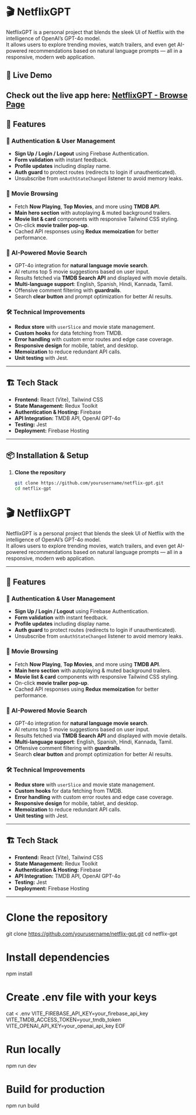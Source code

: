 # 🎬 NetflixGPT

NetflixGPT is a personal project that blends the sleek UI of Netflix with the intelligence of OpenAI’s GPT-4o model.  
It allows users to explore trending movies, watch trailers, and even get AI-powered recommendations based on natural language prompts — all in a responsive, modern web application.

## 🚀 Live Demo

## Check out the live app here: [NetflixGPT - Browse Page](https://neftlix-gtp.netlify.app/browse)

## 🚀 Features

### 🔑 Authentication & User Management

- **Sign Up / Login / Logout** using Firebase Authentication.
- **Form validation** with instant feedback.
- **Profile updates** including display name.
- **Auth guard** to protect routes (redirects to login if unauthenticated).
- Unsubscribe from `onAuthStateChanged` listener to avoid memory leaks.

### 🎥 Movie Browsing

- Fetch **Now Playing**, **Top Movies**, and more using **TMDB API**.
- **Main hero section** with autoplaying & muted background trailers.
- **Movie list & card** components with responsive Tailwind CSS styling.
- On-click **movie trailer pop-up**.
- Cached API responses using **Redux memoization** for better performance.

### 🤖 AI-Powered Movie Search

- GPT-4o integration for **natural language movie search**.
- AI returns top 5 movie suggestions based on user input.
- Results fetched via **TMDB Search API** and displayed with movie details.
- **Multi-language support**: English, Spanish, Hindi, Kannada, Tamil.
- Offensive comment filtering with **guardrails**.
- Search **clear button** and prompt optimization for better AI results.

### 🛠 Technical Improvements

- **Redux store** with `userSlice` and movie state management.
- **Custom hooks** for data fetching from TMDB.
- **Error handling** with custom error routes and edge case coverage.
- **Responsive design** for mobile, tablet, and desktop.
- **Memoization** to reduce redundant API calls.
- **Unit testing** with Jest.

---

## 🏗 Tech Stack

- **Frontend:** React (Vite), Tailwind CSS
- **State Management:** Redux Toolkit
- **Authentication & Hosting:** Firebase
- **API Integration:** TMDB API, OpenAI GPT-4o
- **Testing:** Jest
- **Deployment:** Firebase Hosting

---

## 📦 Installation & Setup

1. **Clone the repository**
   ```bash
   git clone https://github.com/yourusername/netflix-gpt.git
   cd netflix-gpt
   ```

# 🎬 NetflixGPT

NetflixGPT is a personal project that blends the sleek UI of Netflix with the intelligence of OpenAI’s GPT-4o model.  
It allows users to explore trending movies, watch trailers, and even get AI-powered recommendations based on natural language prompts — all in a responsive, modern web application.

---

## 🚀 Features

### 🔑 Authentication & User Management

- **Sign Up / Login / Logout** using Firebase Authentication.
- **Form validation** with instant feedback.
- **Profile updates** including display name.
- **Auth guard** to protect routes (redirects to login if unauthenticated).
- Unsubscribe from `onAuthStateChanged` listener to avoid memory leaks.

### 🎥 Movie Browsing

- Fetch **Now Playing**, **Top Movies**, and more using **TMDB API**.
- **Main hero section** with autoplaying & muted background trailers.
- **Movie list & card** components with responsive Tailwind CSS styling.
- On-click **movie trailer pop-up**.
- Cached API responses using **Redux memoization** for better performance.

### 🤖 AI-Powered Movie Search

- GPT-4o integration for **natural language movie search**.
- AI returns top 5 movie suggestions based on user input.
- Results fetched via **TMDB Search API** and displayed with movie details.
- **Multi-language support**: English, Spanish, Hindi, Kannada, Tamil.
- Offensive comment filtering with **guardrails**.
- Search **clear button** and prompt optimization for better AI results.

### 🛠 Technical Improvements

- **Redux store** with `userSlice` and movie state management.
- **Custom hooks** for data fetching from TMDB.
- **Error handling** with custom error routes and edge case coverage.
- **Responsive design** for mobile, tablet, and desktop.
- **Memoization** to reduce redundant API calls.
- **Unit testing** with Jest.

---

## 🏗 Tech Stack

- **Frontend:** React (Vite), Tailwind CSS
- **State Management:** Redux Toolkit
- **Authentication & Hosting:** Firebase
- **API Integration:** TMDB API, OpenAI GPT-4o
- **Testing:** Jest
- **Deployment:** Firebase Hosting

---

# Clone the repository

git clone https://github.com/yourusername/netflix-gpt.git
cd netflix-gpt

# Install dependencies

npm install

# Create .env file with your keys

cat <<EOF > .env
VITE_FIREBASE_API_KEY=your_firebase_api_key
VITE_TMDB_ACCESS_TOKEN=your_tmdb_token
VITE_OPENAI_API_KEY=your_openai_api_key
EOF

# Run locally

npm run dev

# Build for production

npm run build
